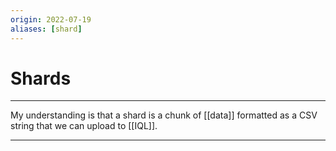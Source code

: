 ```yaml
---
origin: 2022-07-19
aliases: [shard]
---
```

# Shards
---
My understanding is that a shard is a chunk of [[data]] formatted as a CSV string that we can upload to [[IQL]]. 

---
